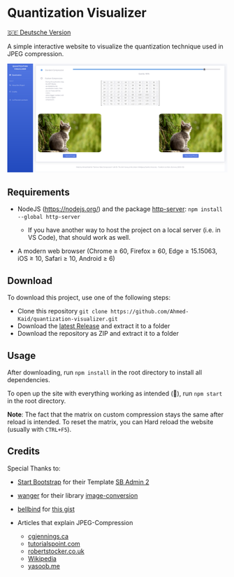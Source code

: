 # Quantization Visualizer

[🇩🇪 Deutsche Version](https://github.com/Ahmed-Kaid/quantization-visualizer/blob/main/README.de.md)

A simple interactive website to visualize the quantization technique used in JPEG compression.

![Screenshot of the Page](img/screenshot.png)

## Requirements

- NodeJS (https://nodejs.org/) and the package [http-server](https://www.npmjs.com/package/http-server): `npm install --global http-server`

  - If you have another way to host the project on a local server (i.e. in VS Code), that should work as well.

- A modern web browser
  (Chrome ≥ 60, Firefox ≥ 60, Edge ≥ 15.15063, iOS ≥ 10, Safari ≥ 10, Android ≥ 6)

## Download

To download this project, use one of the following steps:

- Clone this repository `git clone https://github.com/Ahmed-Kaid/quantization-visualizer.git`
- Download the [latest Release](https://github.com/Ahmed-Kaid/quantization-visualizer/releases/latest/download/quantization-visualizer.zip) and extract it to a folder
- Download the repository as ZIP and extract it to a folder

## Usage

After downloading, run `npm install` in the root directory to install all dependencies.

To open up the site with everything working as intended (🤞), run `npm start` in the root directory.

**Note**: The fact that the matrix on custom compression stays the same after reload is intended. To reset the matrix, you can Hard reload the website (usually with `CTRL+F5`).

## Credits

Special Thanks to:

- [Start Bootstrap](https://github.com/startbootstrap) for their Template [SB Admin 2](https://github.com/startbootstrap/startbootstrap-sb-admin-2)

- [wanger](https://github.com/WangYuLue/) for their library [image-conversion](https://github.com/WangYuLue/image-conversion)

- [bellbind](https://gist.github.com/bellbind) for [this gist](https://gist.github.com/bellbind/eb3419516e00fdfa13f472d82fd1b495)

- Articles that explain JPEG-Compression

  - [cgjennings.ca](https://cgjennings.ca/articles/jpeg-compression/)
  - [tutorialspoint.com](https://www.tutorialspoint.com/dip/introduction_to_jpeg_compression.htm)
  - [robertstocker.co.uk](https://www.robertstocker.co.uk/jpeg/jpeg_new_1.htm)
  - [Wikipedia](https://en.wikipedia.org/wiki/JPEG#JPEG_compression)
  - [yasoob.me](https://yasoob.me/posts/understanding-and-writing-jpeg-decoder-in-python/#huffman-encoding)
